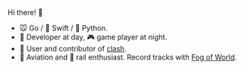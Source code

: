Hi there! 👋

- 🐭 Go /  Swift / 🐍 Python.
- 🔭 Developer at day, 🎮 game player at night.
- 🧱 User and contributor of [clash](https://github.com/Dreamacro/clash).
- 🛫️ Aviation and 🚄 rail enthusiast. Record tracks with [Fog of World](https://fogofworld.app/en/).
